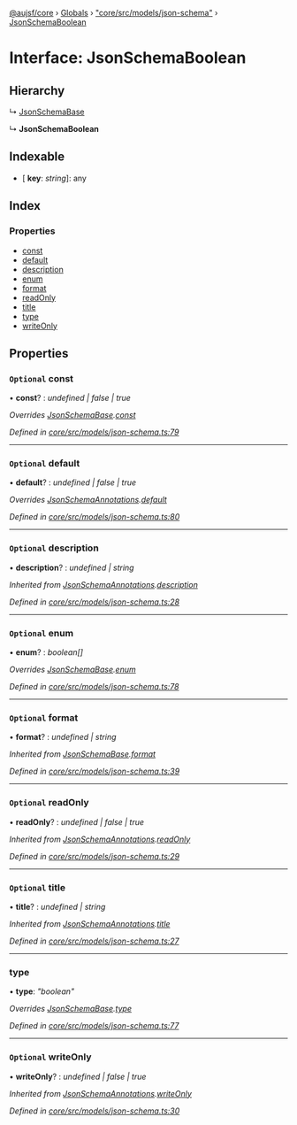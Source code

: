 [@aujsf/core](../README.md) › [Globals](../globals.md) › ["core/src/models/json-schema"](../modules/_core_src_models_json_schema_.md) › [JsonSchemaBoolean](_core_src_models_json_schema_.jsonschemaboolean.md)

# Interface: JsonSchemaBoolean

## Hierarchy

  ↳ [JsonSchemaBase](_core_src_models_json_schema_.jsonschemabase.md)

  ↳ **JsonSchemaBoolean**

## Indexable

* \[ **key**: *string*\]: any

## Index

### Properties

* [const](_core_src_models_json_schema_.jsonschemaboolean.md#optional-const)
* [default](_core_src_models_json_schema_.jsonschemaboolean.md#optional-default)
* [description](_core_src_models_json_schema_.jsonschemaboolean.md#optional-description)
* [enum](_core_src_models_json_schema_.jsonschemaboolean.md#optional-enum)
* [format](_core_src_models_json_schema_.jsonschemaboolean.md#optional-format)
* [readOnly](_core_src_models_json_schema_.jsonschemaboolean.md#optional-readonly)
* [title](_core_src_models_json_schema_.jsonschemaboolean.md#optional-title)
* [type](_core_src_models_json_schema_.jsonschemaboolean.md#type)
* [writeOnly](_core_src_models_json_schema_.jsonschemaboolean.md#optional-writeonly)

## Properties

### `Optional` const

• **const**? : *undefined | false | true*

*Overrides [JsonSchemaBase](_core_src_models_json_schema_.jsonschemabase.md).[const](_core_src_models_json_schema_.jsonschemabase.md#optional-const)*

*Defined in [core/src/models/json-schema.ts:79](https://github.com/jbockle/au-jsonschema-form/blob/edb7bd4/packages/core/src/models/json-schema.ts#L79)*

___

### `Optional` default

• **default**? : *undefined | false | true*

*Overrides [JsonSchemaAnnotations](_core_src_models_json_schema_.jsonschemaannotations.md).[default](_core_src_models_json_schema_.jsonschemaannotations.md#optional-default)*

*Defined in [core/src/models/json-schema.ts:80](https://github.com/jbockle/au-jsonschema-form/blob/edb7bd4/packages/core/src/models/json-schema.ts#L80)*

___

### `Optional` description

• **description**? : *undefined | string*

*Inherited from [JsonSchemaAnnotations](_core_src_models_json_schema_.jsonschemaannotations.md).[description](_core_src_models_json_schema_.jsonschemaannotations.md#optional-description)*

*Defined in [core/src/models/json-schema.ts:28](https://github.com/jbockle/au-jsonschema-form/blob/edb7bd4/packages/core/src/models/json-schema.ts#L28)*

___

### `Optional` enum

• **enum**? : *boolean[]*

*Overrides [JsonSchemaBase](_core_src_models_json_schema_.jsonschemabase.md).[enum](_core_src_models_json_schema_.jsonschemabase.md#optional-enum)*

*Defined in [core/src/models/json-schema.ts:78](https://github.com/jbockle/au-jsonschema-form/blob/edb7bd4/packages/core/src/models/json-schema.ts#L78)*

___

### `Optional` format

• **format**? : *undefined | string*

*Inherited from [JsonSchemaBase](_core_src_models_json_schema_.jsonschemabase.md).[format](_core_src_models_json_schema_.jsonschemabase.md#optional-format)*

*Defined in [core/src/models/json-schema.ts:39](https://github.com/jbockle/au-jsonschema-form/blob/edb7bd4/packages/core/src/models/json-schema.ts#L39)*

___

### `Optional` readOnly

• **readOnly**? : *undefined | false | true*

*Inherited from [JsonSchemaAnnotations](_core_src_models_json_schema_.jsonschemaannotations.md).[readOnly](_core_src_models_json_schema_.jsonschemaannotations.md#optional-readonly)*

*Defined in [core/src/models/json-schema.ts:29](https://github.com/jbockle/au-jsonschema-form/blob/edb7bd4/packages/core/src/models/json-schema.ts#L29)*

___

### `Optional` title

• **title**? : *undefined | string*

*Inherited from [JsonSchemaAnnotations](_core_src_models_json_schema_.jsonschemaannotations.md).[title](_core_src_models_json_schema_.jsonschemaannotations.md#optional-title)*

*Defined in [core/src/models/json-schema.ts:27](https://github.com/jbockle/au-jsonschema-form/blob/edb7bd4/packages/core/src/models/json-schema.ts#L27)*

___

###  type

• **type**: *"boolean"*

*Overrides [JsonSchemaBase](_core_src_models_json_schema_.jsonschemabase.md).[type](_core_src_models_json_schema_.jsonschemabase.md#optional-type)*

*Defined in [core/src/models/json-schema.ts:77](https://github.com/jbockle/au-jsonschema-form/blob/edb7bd4/packages/core/src/models/json-schema.ts#L77)*

___

### `Optional` writeOnly

• **writeOnly**? : *undefined | false | true*

*Inherited from [JsonSchemaAnnotations](_core_src_models_json_schema_.jsonschemaannotations.md).[writeOnly](_core_src_models_json_schema_.jsonschemaannotations.md#optional-writeonly)*

*Defined in [core/src/models/json-schema.ts:30](https://github.com/jbockle/au-jsonschema-form/blob/edb7bd4/packages/core/src/models/json-schema.ts#L30)*
